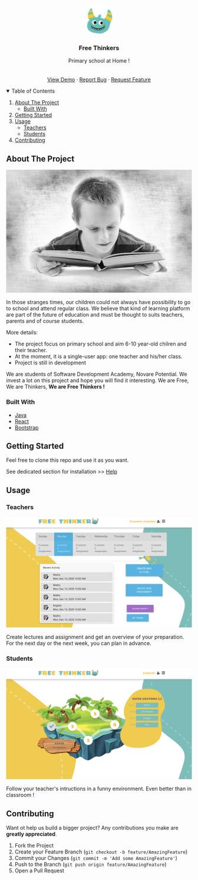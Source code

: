<!--
*** Made with help of Best-README-Template. 
*** See source - > https://github.com/othneildrew/Best-README-Template
-->


<!-- PROJECT LOGO -->
<br />
<p align="center">
  <a href="https://github.com/asad-tirmizi/sda-group-project-gp3">
    <img src="/frontend/src/assets/img/components/navbar/logo-icon.png" alt="Logo" width="80" height="80">
  </a>

  <h3 align="center">Free Thinkers</h3>

  <p align="center">
    Primary school at Home !
    <br />
    <br />
    <br />
    <a href="https://github.com/asad-tirmizi/sda-group-project-gp3">View Demo</a>
    ·
    <a href="https://github.com/asad-tirmizi/sda-group-project-gp3/issues">Report Bug</a>
    ·
    <a href="https://github.com/asad-tirmizi/sda-group-project-gp3/issues">Request Feature</a>
  </p>
</p>



<!-- TABLE OF CONTENTS -->
<details open="open">
  <summary>Table of Contents</summary>
  <ol>
    <li>
      <a href="#about-the-project">About The Project</a>
      <ul>
        <li><a href="#built-with">Built With</a></li>
      </ul>
    </li>
    <li>
      <a href="#getting-started">Getting Started</a>
    </li>
    <li>
        <a href="#usage">Usage</a>
        <ul>
          <li><a href="#teachers">Teachers</a></li>
          <li><a href="#students">Students</a></li>
        </ul>
    </li>
    <li><a href="#contributing">Contributing</a></li>
  </ol>
</details>



<!-- ABOUT THE PROJECT -->
## About The Project

![Home Page](frontend/src/assets/img/child-reading.jpg)

In those stranges times, our children could not always have possibility to go to school and attend regular class. We believe that kind of learning platform are part of the future of education and must be thought to suits teachers, parents and of course students.

More details:
* The project focus on primary school and aim 6-10 year-old chilren and their teacher.
* At the moment, it is a single-user app: one teacher and his/her class.
* Project is still in development

We are students of Software Development Academy, Novare Potential. We invest a lot on this project and hope you will find it interesting. We are Free, We are Thinkers, **We are Free Thinkers !**

### Built With

* [Java](https://www.java.com)
* [React](https://reactjs.org)
* [Bootstrap](https://getbootstrap.com)



<!-- GETTING STARTED -->
## Getting Started

Feel free to clone this repo and use it as you want.

See dedicated section for installation >> [Help](./Help.md)


<!-- USAGE EXAMPLES -->
## Usage

### Teachers

![Teacher Page](frontend/src/assets/img/carousel/teacher-carousel-1.png)

Create lectures and assignment and get an overview of your preparation.
For the next day or the next week, you can plan in advance.

### Students

![Student Page](frontend/src/assets/img/carousel/student-carousel-1.png)

Follow your teacher's intructions in a funny environment. Even better than in classroom !


<!-- CONTRIBUTING -->
## Contributing

Want ot help us build a bigger project? Any contributions you make are **greatly appreciated**.

1. Fork the Project
2. Create your Feature Branch (`git checkout -b feature/AmazingFeature`)
3. Commit your Changes (`git commit -m 'Add some AmazingFeature'`)
4. Push to the Branch (`git push origin feature/AmazingFeature`)
5. Open a Pull Request
